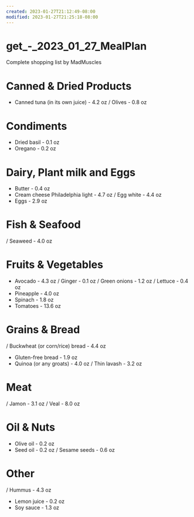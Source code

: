 ```yaml
---
created: 2023-01-27T21:12:49-08:00
modified: 2023-01-27T21:25:18-08:00
---
```


# get_-_2023_01_27_MealPlan

Complete shopping list by MadMuscles

# Canned & Dried Products
- Canned tuna (in its own juice) - 4.2 oz
/ Olives - 0.8 oz

# Condiments
- Dried basil - 0.1 oz
- Oregano - 0.2 oz

# Dairy, Plant milk and Eggs
- Butter - 0.4 oz
- Cream cheese Philadelphia light - 4.7 oz
/ Egg white - 4.4 oz
- Eggs - 2.9 oz

# Fish & Seafood
/ Seaweed - 4.0 oz

# Fruits & Vegetables
- Avocado - 4.3 oz
/ Ginger - 0.1 oz
/ Green onions - 1.2 oz
/ Lettuce - 0.4 oz
- Pineapple - 4.0 oz
- Spinach - 1.8 oz
- Tomatoes - 13.6 oz

# Grains & Bread
/ Buckwheat (or corn/rice) bread - 4.4 oz
- Gluten-free bread - 1.9 oz
- Quinoa (or any groats) - 4.0 oz
/ Thin lavash - 3.2 oz

# Meat
/ Jamon - 3.1 oz
/ Veal - 8.0 oz

# Oil & Nuts
- Olive oil - 0.2 oz
- Seed oil - 0.2 oz
/ Sesame seeds - 0.6 oz

# Other
/ Hummus - 4.3 oz
- Lemon juice - 0.2 oz
- Soy sauce - 1.3 oz
